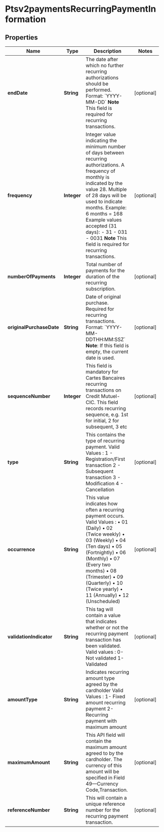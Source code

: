 
# Ptsv2paymentsRecurringPaymentInformation

## Properties
Name | Type | Description | Notes
------------ | ------------- | ------------- | -------------
**endDate** | **String** | The date after which no further recurring authorizations should be performed. Format: &#x60;YYYY-MM-DD&#x60; **Note** This field is required for recurring transactions.  |  [optional]
**frequency** | **Integer** | Integer value indicating the minimum number of days between recurring authorizations. A frequency of monthly is indicated by the value 28. Multiple of 28 days will be used to indicate months.  Example: 6 months &#x3D; 168  Example values accepted (31 days): - 31 - 031 - 0031  **Note** This field is required for recurring transactions.  |  [optional]
**numberOfPayments** | **Integer** | Total number of payments for the duration of the recurring subscription.  |  [optional]
**originalPurchaseDate** | **String** | Date of original purchase. Required for recurring transactions. Format: &#x60;YYYY-MM-DDTHH:MM:SSZ&#x60; **Note**: If this field is empty, the current date is used.  |  [optional]
**sequenceNumber** | **Integer** | This field is mandatory for Cartes Bancaires recurring transactions on Credit Mutuel-CIC.       This field records recurring sequence, e.g. 1st for initial,  2 for subsequent, 3 etc  |  [optional]
**type** | **String** | This contains the type of recurring payment. Valid Values : 1 - Registration/First transaction 2 - Subsequent transaction 3 - Modification 4 - Cancellation  |  [optional]
**occurrence** | **String** | This value indicates how often a recurring payment occurs. Valid Values : • 01 (Daily) • 02 (Twice weekly) • 03 (Weekly) • 04 (Ten days) • 05 (Fortnightly) • 06 (Monthly) • 07 (Every two months) • 08 (Trimester) • 09 (Quarterly) • 10 (Twice yearly) • 11 (Annually) • 12 (Unscheduled)  |  [optional]
**validationIndicator** | **String** | This tag will contain a value that indicates whether or not the recurring payment transaction has been validated. Valid values : 0- Not validated 1- Validated  |  [optional]
**amountType** | **String** | Indicates recurring amount type agreed by the cardholder Valid Values : 1- Fixed amount recurring payment 2- Recurring payment with maximum amount  |  [optional]
**maximumAmount** | **String** | This API field will contain the maximum amount agreed to by the cardholder. The currency of this amount will be specified in Field 49—Currency Code,Transaction.  |  [optional]
**referenceNumber** | **String** | This will contain a unique reference number for the recurring payment transaction.  |  [optional]



